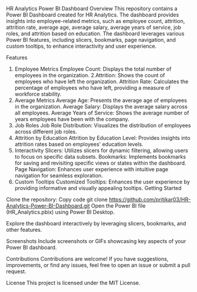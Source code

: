 HR Analytics Power BI Dashboard
Overview
This repository contains a Power BI Dashboard created for HR Analytics. The dashboard provides insights into employee-related metrics, such as employee count, attrition, attrition rate, average age, average salary, average years of service, job roles, and attrition based on education. The dashboard leverages various Power BI features, including slicers, bookmarks, page navigation, and custom tooltips, to enhance interactivity and user experience.

Features
1. Employee Metrics
Employee Count: Displays the total number of employees in the organization.
2.Attrition: Shows the count of employees who have left the organization.
Attrition Rate: Calculates the percentage of employees who have left, providing a measure of workforce stability.
3. Average Metrics
Average Age: Presents the average age of employees in the organization.
Average Salary: Displays the average salary across all employees.
Average Years of Service: Shows the average number of years employees have been with the company.
4. Job Roles
Job Role Distribution: Visualizes the distribution of employees across different job roles.
5. Attrition by Education
Attrition by Education Level: Provides insights into attrition rates based on employees' education levels.
6. Interactivity
Slicers: Utilizes slicers for dynamic filtering, allowing users to focus on specific data subsets.
Bookmarks: Implements bookmarks for saving and revisiting specific views or states within the dashboard.
Page Navigation: Enhances user experience with intuitive page navigation for seamless exploration.
7. Custom Tooltips
Customized Tooltips: Enhances the user experience by providing informative and visually appealing tooltips.
Getting Started

Clone the repository:
Copy code
git clone https://github.com/pritikar03/HR-Analytics-Power-BI-Dashboard.git
Open the Power BI file (HR_Analytics.pbix) using Power BI Desktop.

Explore the dashboard interactively by leveraging slicers, bookmarks, and other features.

Screenshots
Include screenshots or GIFs showcasing key aspects of your Power BI dashboard.

Contributions
Contributions are welcome! If you have suggestions, improvements, or find any issues, feel free to open an issue or submit a pull request.

License
This project is licensed under the MIT License.
